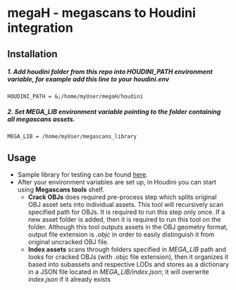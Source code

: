 megaH - megascans to Houdini integration
===========================

Installation
------------

##### 1. Add *houdini* folder from this repo into *HOUDINI_PATH* environment variable, for example add this line to your *houdini.env*
```
HOUDINI_PATH = &;/home/myUser/megaH/houdini
```

##### 2. Set *MEGA_LIB* environment variable pointing to the folder containing all megascans assets.
```
MEGA_LIB = /home/myUser/megascans_library
```


Usage
-----

- Sample library for testing can be found [here](https://goo.gl/Y2D9BA).
- After your environment variables are set up, in Houdini you can start using **Megascans tools** shelf.
  - **Crack OBJs** does required pre-process step which splits original OBJ asset sets into individual assets. This tool will recursively scan specified path for OBJs. It is required to run this step only once. If a new asset folder is added, then it is required to run this tool on the folder. Although this tool outputs assets in the OBJ geometry format, output file extension is *.objc* in order to easily distinguish it from original uncracked OBJ file.
  - **Index assets** scans through folders specified in *MEGA_LIB* path and looks for cracked OBJs (with .objc file extension), then it organizes it based into subassets and respective LODs and stores as a dictionary in a JSON file located in *MEGA_LIB/index.json*, it will overwrite *index.json* if it already exists